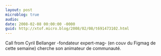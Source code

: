 ```yaml
---
layout: post
microblog: true
audio: 
date: 2008-02-08 00:00:00 -0000
guid: http://xtof.micro.blog/2008/02/08/t691473102.html
---
```

Call from Cyril Bellanger -fondateur expert-mag- (en couv du Figmag de cette semaine) cherche son animateur de communauté.
